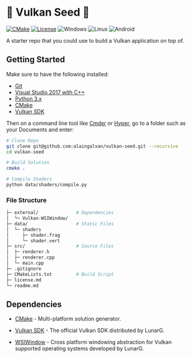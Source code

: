 # 🌋 Vulkan Seed 🌱

[![CMake][cmake-img]][cmake-url]
[![License][license-img]][license-url]
![Windows][windows-img]
![Linux][linux-img]
![Android][android-img]

A starter repo that you could use to build a Vulkan application on top of.

## Getting Started

Make sure to have the following installed:
- [Git](https://git-scm.com/)
- [Visual Studio 2017 with C++](https://www.visualstudio.com/thank-you-downloading-visual-studio/?sku=Community&rel=15)
- [Python 3.x](https://www.python.org/downloads/)
- [CMake](https://cmake.org)
- [Vulkan SDK](https://vulkan.lunarg.com/) 

Then on a command line tool like [Cmder](http://cmder.net) or [Hyper](https://hyper.is), go to a folder such as your Documents and enter:

```bash
# Clone Repo
git clone git@github.com:alaingalvan/vulkan-seed.git --recursive
cd vulkan-seed

# Build Solution
cmake .

# Compile Shaders
python data/shaders/compile.py
```

### File Structure

```bash
├─ external/              # Dependencies
│  └─ Vulkan-WSIWindow/
├─ data/                  # Static Files
│  └─ shaders
│     ├─ shader.frag
│     └─ shader.vert
├─ src/                   # Source Files
│  ├─ renderer.h
│  ├─ renderer.cpp
│  └─ main.cpp
├─ .gitignore
├─ CMakeLists.txt         # Build Script
├─ license.md
└─ readme.md
```

## Dependencies

- [CMake](https://cmake.org/) - Multi-platform solution generator.

- [Vulkan SDK](https://vulkan.lunarg.com/) - The official Vulkan SDK distributed by LunarG.

- [WSIWindow](https://github.com/renelindsay/Vulkan-WSIWindow) - Cross platform windowing abstraction for Vulkan supported operating systems developed by LunarG.

[cmake-img]: https://img.shields.io/badge/cmake-3.7-1f9948.svg?style=flat-square
[cmake-url]: https://cmake.org/
[license-img]: http://img.shields.io/:license-unlicense-blue.svg?style=flat-square
[license-url]: http://unlicense.org/
[windows-img]: http://img.shields.io/:supports-win-03b3fe.svg?style=flat-square
[android-img]: http://img.shields.io/:supports-android-a4ca39.svg?style=flat-square
[linux-img]: http://img.shields.io/:supports-linux-df491e.svg?style=flat-square
